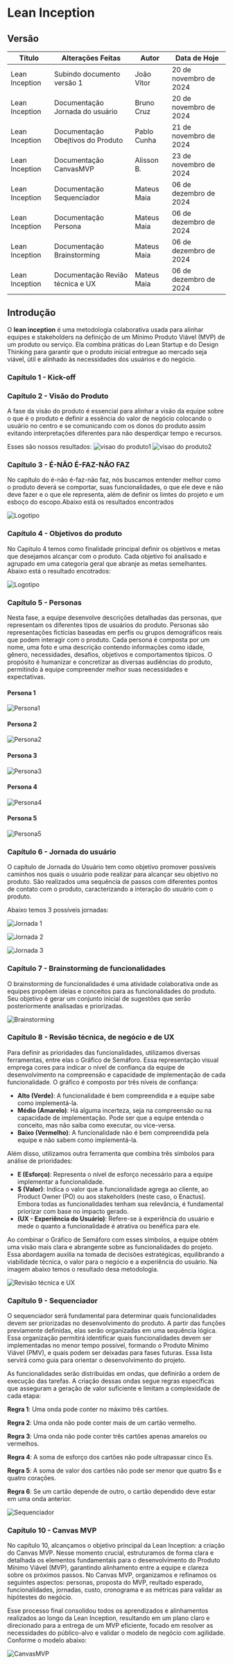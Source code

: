  # Lean Inception

## Versão 

| **Título**        | **Alterações Feitas**                         | **Autor**  | **Data de Hoje**       |
|-------------------|-----------------------------------------------| -----------| ---------------        |
| Lean Inception    | Subindo documento versão 1                    | João Vitor | 20 de novembro de 2024 |
| Lean Inception    | Documentação Jornada do usuário               | Bruno Cruz | 20 de novembro de 2024 |
| Lean Inception    | Documentação Obejtivos do Produto             | Pablo Cunha| 21 de novembro de 2024 |
| Lean Inception    | Documentação CanvasMVP                        | Alisson B. | 23 de novembro de 2024 |
| Lean Inception    | Documentação Sequenciador                       | Mateus Maia | 06 de dezembro de 2024 |
| Lean Inception    | Documentação Persona                       | Mateus Maia | 06 de dezembro de 2024 |
| Lean Inception    | Documentação Brainstorming                       | Mateus Maia | 06 de dezembro de 2024 |
| Lean Inception    | Documentação Revião técnica e UX                       | Mateus Maia | 06 de dezembro de 2024 |

## Introdução

O **lean inception** é uma metodologia colaborativa usada para alinhar equipes e stakeholders na definição de um Mínimo Produto Viável (MVP) de um produto ou serviço. Ela combina práticas do Lean Startup e do Design Thinking para garantir que o produto inicial entregue ao mercado seja viável, útil e alinhado às necessidades dos usuários e do negócio.

### Capítulo 1 - Kick-off

### Capítulo 2 - Visão do Produto

  A fase da visão do produto é essencial para alinhar a visão da equipe sobre o que é o produto e definir a essência do valor de negócio colocando o usuário no centro e se comunicando com os donos do produto assim evitando interpretações diferentes para não desperdiçar tempo e recursos.

  Esses são nossos resultados:
  ![visao do produto1](imagenslean/leanVisaoDoProduto1.png)
  ![visao do produto2](imagenslean/leanVisaoDoProduto2.png)

### Capítulo 3 - É-NÃO É-FAZ-NÃO FAZ

 No capítulo do é-não é-faz-não faz, nós buscamos entender melhor como o produto deverá se comportar, suas funcionalidades, o que ele deve e não deve fazer e o que ele representa, além de definir os limtes do projeto e um esboço do escopo.Abaixo está os resultados encontrados

 ![Logotipo](imagenslean/leané_nãoé_faz_nãofaz.png)

### Capítulo 4 - Objetivos do produto
 No Capitulo 4 temos como finalidade principal definir os objetivos e metas que desejamos alcançar com o produto. Cada objetivo foi analisado e agrupado em uma categoria geral que abranje as metas semelhantes. Abaixo está o resultado encotrados:

 ![Logotipo](imagenslean/lean_objetivos_do_produto.png)
 
### Capítulo 5 - Personas

Nesta fase, a equipe desenvolve descrições detalhadas das personas, que representam os diferentes tipos de usuários do produto. Personas são representações fictícias baseadas em perfis ou grupos demográficos reais que podem interagir com o produto. Cada persona é composta por um nome, uma foto e uma descrição contendo informações como idade, gênero, necessidades, desafios, objetivos e comportamentos típicos. O propósito é humanizar e concretizar as diversas audiências do produto, permitindo à equipe compreender melhor suas necessidades e expectativas.

#### Persona 1

 ![Persona1](imagenslean/persona1.png)

#### Persona 2

 ![Persona2](imagenslean/persona2.png)

#### Persona 3

 ![Persona3](imagenslean/persona3.png)

#### Persona 4

 ![Persona4](imagenslean/persona4.png)

#### Persona 5

 ![Persona5](imagenslean/persona5.png)

### Capítulo 6 - Jornada do usuário

O capítulo de Jornada do Usuário tem como objetivo promover possíveis caminhos nos quais o usuário pode realizar para alcançar seu objetivo no produto. São realizados uma sequência de passos com diferentes pontos de contato com o produto, caracterizando a interação do usuário com o produto.

Abaixo temos 3 possíveis jornadas:

![Jornada 1](imagenslean\leanJornada1.png)

![Jornada 2](imagenslean\leanJornada2.png)

![Jornada 3](imagenslean\leanJornada3.png)

### Capítulo 7 - Brainstorming de funcionalidades

O brainstorming de funcionalidades é uma atividade colaborativa onde as equipes propõem ideias e conceitos para as funcionalidades do produto. Seu objetivo é gerar um conjunto inicial de sugestões que serão posteriormente analisadas e priorizadas.

![Brainstorming](imagenslean\brainstorming.jpeg)



### Capítulo 8 - Revisão técnica, de negócio e de UX


Para definir as prioridades das funcionalidades, utilizamos diversas ferramentas, entre elas o Gráfico de Semáforo. Essa representação visual emprega cores para indicar o nível de confiança da equipe de desenvolvimento na compreensão e capacidade de implementação de cada funcionalidade. O gráfico é composto por três níveis de confiança:

- **Alto (Verde)**: A funcionalidade é bem compreendida e a equipe sabe como implementá-la.
- **Médio (Amarelo)**: Há alguma incerteza, seja na compreensão ou na capacidade de implementação. Pode ser que a equipe entenda o conceito, mas não saiba como executar, ou vice-versa.
- **Baixo (Vermelho)**: A funcionalidade não é bem compreendida pela equipe e não sabem como implementá-la.

Além disso, utilizamos outra ferramenta que combina três símbolos para análise de prioridades:

- **E (Esforço)**: Representa o nível de esforço necessário para a equipe implementar a funcionalidade.
- **$ (Valor)**: Indica o valor que a funcionalidade agrega ao cliente, ao Product Owner (PO) ou aos stakeholders (neste caso, o Enactus). Embora todas as funcionalidades tenham sua relevância, é fundamental priorizar com base no impacto gerado.
- **(UX - Experiência do Usuário)**: Refere-se à experiência do usuário e mede o quanto a funcionalidade é atrativa ou benéfica para ele.

Ao combinar o Gráfico de Semáforo com esses símbolos, a equipe obtém uma visão mais clara e abrangente sobre as funcionalidades do projeto. Essa abordagem auxilia na tomada de decisões estratégicas, equilibrando a viabilidade técnica, o valor para o negócio e a experiência do usuário. Na imagem abaixo temos o resultado desa metodologia.

![Revisão técnica e UX](imagenslean\revisao_tecnica.png)


### Capítulo 9 - Sequenciador

O sequenciador será fundamental para determinar quais funcionalidades devem ser priorizadas no desenvolvimento do produto. A partir das funções previamente definidas, elas serão organizadas em uma sequência lógica. Essa organização permitirá identificar quais funcionalidades devem ser implementadas no menor tempo possível, formando o Produto Mínimo Viável (PMV), e quais podem ser deixadas para fases futuras. Essa lista servirá como guia para orientar o desenvolvimento do projeto.

As funcionalidades serão distribuídas em ondas, que definirão a ordem de execução das tarefas. A criação dessas ondas segue regras específicas que asseguram a geração de valor suficiente e limitam a complexidade de cada etapa:

**Regra 1**: Uma onda pode conter no máximo três cartões.

**Regra 2**: Uma onda não pode conter mais de um cartão vermelho.

**Regra 3**: Uma onda não pode conter três cartões apenas amarelos ou vermelhos.

**Regra 4**: A soma de esforço dos cartões não pode ultrapassar cinco Es.

**Regra 5**: A soma de valor dos cartões não pode ser menor que quatro $s e quatro corações.

**Regra 6**: Se um cartão depende de outro, o cartão dependido deve estar em uma onda anterior.

![Sequenciador](imagenslean\sequenciador.png)

### Capítulo 10 - Canvas MVP

No capítulo 10, alcançamos o objetivo principal da Lean Inception: a criação do Canvas MVP. Nesse momento crucial, estruturamos de forma clara e detalhada os elementos fundamentais para o desenvolvimento do Produto Mínimo Viável (MVP), garantindo alinhamento entre a equipe e clareza sobre os próximos passos. No Canvas MVP, organizamos e refinamos os seguintes aspectos: personas, proposta do MVP, reultado esperado, funcionalidades, jornadas, custo, cronograma e as métricas para validar as hipótestes do negócio.

Esse processo final consolidou todos os aprendizados e alinhamentos realizados ao longo da Lean Inception, resultando em um plano claro e direcionado para a entrega de um MVP eficiente, focado em resolver as necessidades do público-alvo e validar o modelo de negócio com agilidade. Conforme o modelo abaixo:

![CanvasMVP](imagenslean\CanvasMVP.png)
